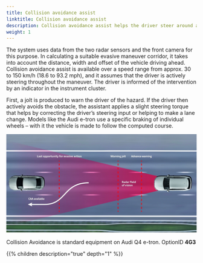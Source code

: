 ```yaml
---
title: Collision avoidance assist
linktitle: Collision avoidance assist
description: Collision avoidance assist helps the driver steer around an obstacle in a critical situation. 
weight: 1
---
```


The system uses data from the two radar sensors and the front camera for this purpose. In calculating a suitable evasive maneuver corridor, it takes into account the distance, width and offset of the vehicle driving ahead. Collision avoidance assist is available over a speed range from approx. 30 to 150 km/h (18.6 to 93.2 mph), and it assumes that the driver is actively steering throughout the maneuver. The driver is informed of the intervention by an indicator in the instrument cluster.

First, a jolt is produced to warn the driver of the hazard. If the driver then actively avoids the obstacle, the assistant applies a slight steering torque that helps by correcting the driver’s steering input or helping to make a lane change. Models like the Audi e-tron use a specific braking of individual wheels – with it the vehicle is made to follow the computed course.

![Collision avoidance](collisionavoidance.jpg "Collision avoidance")

Collision Avoidance is standard equipment on Audi Q4 e-tron. OptionID **4G3**

{{% children description="true" depth="1" %}}
